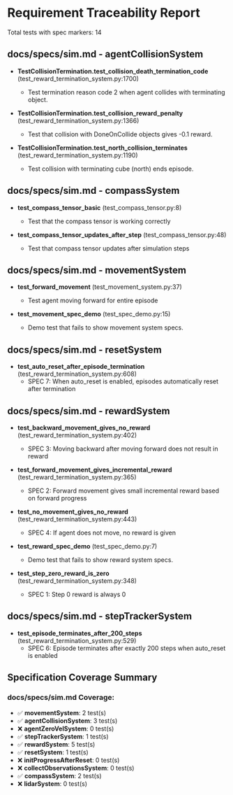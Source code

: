 # Requirement Traceability Report

Total tests with spec markers: 14

## docs/specs/sim.md - agentCollisionSystem

- **TestCollisionTermination.test_collision_death_termination_code** (test_reward_termination_system.py:1700)
  - Test termination reason code 2 when agent collides with terminating object.

- **TestCollisionTermination.test_collision_reward_penalty** (test_reward_termination_system.py:1366)
  - Test that collision with DoneOnCollide objects gives -0.1 reward.

- **TestCollisionTermination.test_north_collision_terminates** (test_reward_termination_system.py:1190)
  - Test collision with terminating cube (north) ends episode.

## docs/specs/sim.md - compassSystem

- **test_compass_tensor_basic** (test_compass_tensor.py:8)
  - Test that the compass tensor is working correctly

- **test_compass_tensor_updates_after_step** (test_compass_tensor.py:48)
  - Test that compass tensor updates after simulation steps

## docs/specs/sim.md - movementSystem

- **test_forward_movement** (test_movement_system.py:37)
  - Test agent moving forward for entire episode

- **test_movement_spec_demo** (test_spec_demo.py:15)
  - Demo test that fails to show movement system specs.

## docs/specs/sim.md - resetSystem

- **test_auto_reset_after_episode_termination** (test_reward_termination_system.py:608)
  - SPEC 7: When auto_reset is enabled, episodes automatically reset after termination

## docs/specs/sim.md - rewardSystem

- **test_backward_movement_gives_no_reward** (test_reward_termination_system.py:402)
  - SPEC 3: Moving backward after moving forward does not result in reward

- **test_forward_movement_gives_incremental_reward** (test_reward_termination_system.py:365)
  - SPEC 2: Forward movement gives small incremental reward based on forward progress

- **test_no_movement_gives_no_reward** (test_reward_termination_system.py:443)
  - SPEC 4: If agent does not move, no reward is given

- **test_reward_spec_demo** (test_spec_demo.py:7)
  - Demo test that fails to show reward system specs.

- **test_step_zero_reward_is_zero** (test_reward_termination_system.py:348)
  - SPEC 1: Step 0 reward is always 0

## docs/specs/sim.md - stepTrackerSystem

- **test_episode_terminates_after_200_steps** (test_reward_termination_system.py:529)
  - SPEC 6: Episode terminates after exactly 200 steps when auto_reset is enabled

## Specification Coverage Summary

### docs/specs/sim.md Coverage:

- ✅ **movementSystem**: 2 test(s)
- ✅ **agentCollisionSystem**: 3 test(s)
- ❌ **agentZeroVelSystem**: 0 test(s)
- ✅ **stepTrackerSystem**: 1 test(s)
- ✅ **rewardSystem**: 5 test(s)
- ✅ **resetSystem**: 1 test(s)
- ❌ **initProgressAfterReset**: 0 test(s)
- ❌ **collectObservationsSystem**: 0 test(s)
- ✅ **compassSystem**: 2 test(s)
- ❌ **lidarSystem**: 0 test(s)
